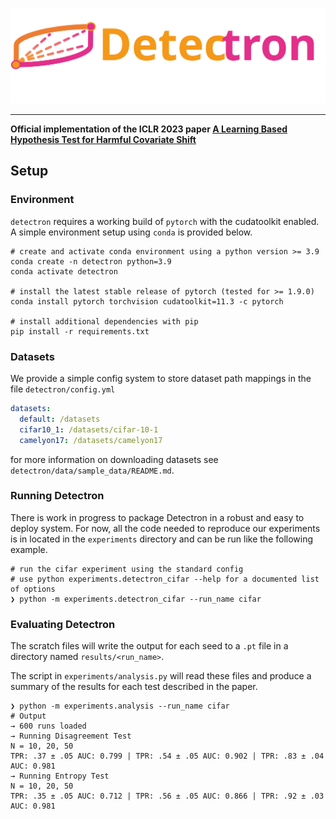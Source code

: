 ![](logo.svg)
___
**Official implementation of the ICLR 2023 paper [A Learning Based Hypothesis Test for Harmful Covariate Shift
](https://arxiv.org/abs/2212.02742)**

## Setup

### Environment

`detectron` requires a working build of `pytorch` with the cudatoolkit enabled.
A simple environment setup using `conda` is provided below.

```shell
# create and activate conda environment using a python version >= 3.9
conda create -n detectron python=3.9
conda activate detectron

# install the latest stable release of pytorch (tested for >= 1.9.0)
conda install pytorch torchvision cudatoolkit=11.3 -c pytorch

# install additional dependencies with pip
pip install -r requirements.txt
```

### Datasets

We provide a simple config system to store dataset path mappings in the file `detectron/config.yml`

```yaml
datasets:
  default: /datasets
  cifar10_1: /datasets/cifar-10-1
  camelyon17: /datasets/camelyon17
```

for more information on downloading datasets see `detectron/data/sample_data/README.md`.

### Running Detectron

There is work in progress to package Detectron in a robust and easy to deploy system.
For now, all the code needed to reproduce our experiments is in located in the `experiments` directory
and can be run like the following example.

```shell
# run the cifar experiment using the standard config
# use python experiments.detectron_cifar --help for a documented list of options
❯ python -m experiments.detectron_cifar --run_name cifar
```

### Evaluating Detectron

The scratch files will write the output for each seed to a `.pt` file in a directory named `results/<run_name>`.

The script in `experiments/analysis.py` will read these files and produce a summary of the results for each test
described in the paper.

```shell
❯ python -m experiments.analysis --run_name cifar
# Output
→ 600 runs loaded
→ Running Disagreement Test
N = 10, 20, 50
TPR: .37 ± .05 AUC: 0.799 | TPR: .54 ± .05 AUC: 0.902 | TPR: .83 ± .04 AUC: 0.981
→ Running Entropy Test
N = 10, 20, 50
TPR: .35 ± .05 AUC: 0.712 | TPR: .56 ± .05 AUC: 0.866 | TPR: .92 ± .03 AUC: 0.981

```

